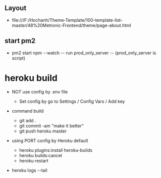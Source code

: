 ## Layout
  - file:///F:/Hochanh/Theme-Template/100-template-list-master/48%20Metronic-Frontend/theme/page-about.html
  
## start pm2
  - pm2 start npm --watch -- run prod_only_server -- (prod_only_server is script)


# heroku build
  - NOT use config by .env file
    - Set config by go to Settings / Config Vars / Add key
  - command build
    + git add .
    + git commit -am "make it better"
    + git push heroku master
    
  - using PORT config by Heroku default
    + heroku plugins:install heroku-builds
    + heroku builds:cancel
    + heroku restart

  - heroku logs --tail